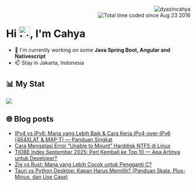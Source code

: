 <img align="right" src="https://komarev.com/ghpvc/?username=dyazincahya" alt="dyazincahya" /><br/>
<img src="https://wakatime.com/badge/user/fd321787-7d82-4766-b987-60584327310e.svg" alt="Total time coded since Aug 23 2016" align="right" />

<h1>Hi <img src="https://user-images.githubusercontent.com/1303154/88677602-1635ba80-d120-11ea-84d8-d263ba5fc3c0.gif" width="30" alt="hi">, I'm Cahya</h1>

- 🏢 I'm currently working on some **Java Spring Boot, Angular and Nativescript**
- 📫 Stay in Jakarta, Indonesia


## 📊 My Stat
<!-- img src="https://github-readme-stats.vercel.app/api?username=dyazincahya&show_icons=true"-->
<img src="https://github-readme-stats.vercel.app/api/wakatime?username=dyazincahya&layout=compact">
<!--img src="https://github-readme-stats.vercel.app/api/top-langs/?username=dyazincahya&layout=compact"-->
<!--img src="https://github-profile-summary-cards.vercel.app/api/cards/repos-per-language?username=dyazincahya"-->


## 🌐 Blog posts
<!-- BLOG-POST-LIST:START -->
- [IPv4 vs IPv6: Mana yang Lebih Baik &amp; Cara Kerja IPv4-over-IPv6 &lpar;464XLAT &amp; MAP-T&rpar; — Panduan Singkat](https://www.kang-cahya.com/2025/10/ipv4-vs-ipv6-mana-yang-lebih-baik-cara.html)
- [Cara Mengatasi Error “Unable to Mount” Harddisk NTFS di Linux](https://www.kang-cahya.com/2025/09/cara-mengatasi-error-unable-to-mount.html)
- [TIOBE Index September 2025: Perl Kembali ke Top 10 — Apa Artinya untuk Developer?](https://www.kang-cahya.com/2025/09/tiobe-index-september-2025-perl-kembali.html)
- [Zig vs Rust: Mana yang Lebih Cocok untuk Pengganti C?](https://www.kang-cahya.com/2025/09/zig-vs-rust-mana-yang-lebih-cocok-untuk.html)
- [Tauri vs Python Desktop: Kapan Harus Memilih? &lpar;Panduan Skala, Plus-Minus, dan Use Case&rpar;](https://www.kang-cahya.com/2025/09/tauri-vs-python-desktop-kapan-harus.html)
<!-- BLOG-POST-LIST:END -->
